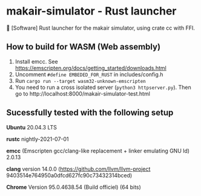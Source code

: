 # makair-simulator - Rust launcher
🥽 [Software] Rust launcher for the makair simulator, using crate cc with FFI.


## How to build for WASM (Web assembly)
1. Install emcc. See https://emscripten.org/docs/getting_started/downloads.html
2. Uncomment `#define EMBEDED_FOR_RUST` in includes/config.h
3. Run `cargo run --target wasm32-unknown-emscripten`
5. You need to run a cross isolated server (`python3 httpserver.py`). Then go to http://localhost:8000/makair-simulator-test.html


## Sucessfully tested with the following setup
**Ubuntu** 20.04.3 LTS

**rustc** nightly-2021-07-01

**emcc** (Emscripten gcc/clang-like replacement + linker emulating GNU ld) 2.0.13 

**clang** version 14.0.0 (https://github.com/llvm/llvm-project 9403514e764950a0dfcd627fc90c73432314bced)

**Chrome** Version 95.0.4638.54 (Build officiel) (64 bits)
